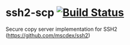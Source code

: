 # ssh2-scp [![Build Status](https://travis-ci.org/jeroenpeeters/ssh2-scp.svg?branch=master)](https://travis-ci.org/jeroenpeeters/ssh2-scp)
Secure copy server implementation for SSH2 (https://github.com/mscdex/ssh2)
